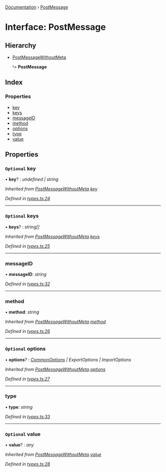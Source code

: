 [Documentation](../README.md) › [PostMessage](postmessage.md)

# Interface: PostMessage

## Hierarchy

* [PostMessageWithoutMeta](postmessagewithoutmeta.md)

  ↳ **PostMessage**

## Index

### Properties

* [key](postmessage.md#optional-key)
* [keys](postmessage.md#optional-keys)
* [messageID](postmessage.md#messageid)
* [method](postmessage.md#method)
* [options](postmessage.md#optional-options)
* [type](postmessage.md#type)
* [value](postmessage.md#optional-value)

## Properties

### `Optional` key

• **key**? : *undefined | string*

*Inherited from [PostMessageWithoutMeta](postmessagewithoutmeta.md).[key](postmessagewithoutmeta.md#optional-key)*

*Defined in [types.ts:24](https://github.com/badbatch/cachemap/blob/b180798/packages/core-worker/src/types.ts#L24)*

___

### `Optional` keys

• **keys**? : *string[]*

*Inherited from [PostMessageWithoutMeta](postmessagewithoutmeta.md).[keys](postmessagewithoutmeta.md#optional-keys)*

*Defined in [types.ts:25](https://github.com/badbatch/cachemap/blob/b180798/packages/core-worker/src/types.ts#L25)*

___

###  messageID

• **messageID**: *string*

*Defined in [types.ts:32](https://github.com/badbatch/cachemap/blob/b180798/packages/core-worker/src/types.ts#L32)*

___

###  method

• **method**: *string*

*Inherited from [PostMessageWithoutMeta](postmessagewithoutmeta.md).[method](postmessagewithoutmeta.md#method)*

*Defined in [types.ts:26](https://github.com/badbatch/cachemap/blob/b180798/packages/core-worker/src/types.ts#L26)*

___

### `Optional` options

• **options**? : *[CommonOptions](commonoptions.md) | ExportOptions | ImportOptions*

*Inherited from [PostMessageWithoutMeta](postmessagewithoutmeta.md).[options](postmessagewithoutmeta.md#optional-options)*

*Defined in [types.ts:27](https://github.com/badbatch/cachemap/blob/b180798/packages/core-worker/src/types.ts#L27)*

___

###  type

• **type**: *string*

*Defined in [types.ts:33](https://github.com/badbatch/cachemap/blob/b180798/packages/core-worker/src/types.ts#L33)*

___

### `Optional` value

• **value**? : *any*

*Inherited from [PostMessageWithoutMeta](postmessagewithoutmeta.md).[value](postmessagewithoutmeta.md#optional-value)*

*Defined in [types.ts:28](https://github.com/badbatch/cachemap/blob/b180798/packages/core-worker/src/types.ts#L28)*
